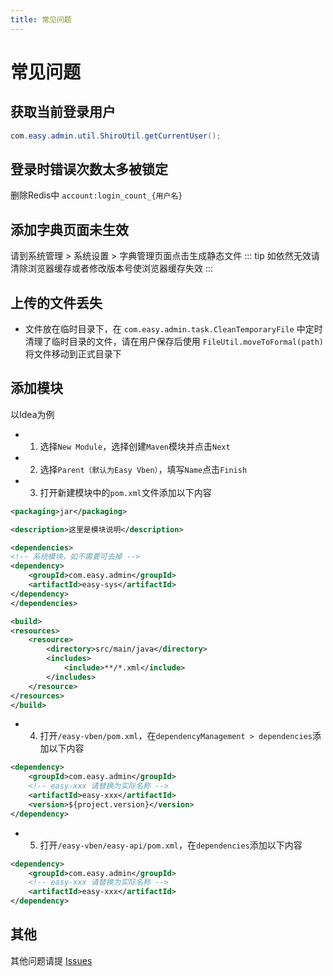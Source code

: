 ```yaml
---
title: 常见问题
---
```


# 常见问题

## 获取当前登录用户

```java
com.easy.admin.util.ShiroUtil.getCurrentUser();
```

## 登录时错误次数太多被锁定

删除Redis中 `account:login_count_{用户名}`

## 添加字典页面未生效

请到系统管理 > 系统设置 > 字典管理页面点击生成静态文件
::: tip 如依然无效请清除浏览器缓存或者修改版本号使浏览器缓存失效
:::

## 上传的文件丢失

- 文件放在临时目录下，在 `com.easy.admin.task.CleanTemporaryFile`
  中定时清理了临时目录的文件，请在用户保存后使用 `FileUtil.moveToFormal(path)` 将文件移动到正式目录下

## 添加模块

以Idea为例

-
    1. 选择`New Module`，选择创建`Maven`模块并点击`Next`
-
    2. 选择`Parent（默认为Easy Vben）`，填写`Name`点击`Finish`
-
    3. 打开新建模块中的`pom.xml`文件添加以下内容

```xml
<packaging>jar</packaging>

<description>这里是模块说明</description>

<dependencies>
<!-- 系统模块，如不需要可去掉 -->
<dependency>
    <groupId>com.easy.admin</groupId>
    <artifactId>easy-sys</artifactId>
</dependency>
</dependencies>

<build>
<resources>
    <resource>
        <directory>src/main/java</directory>
        <includes>
            <include>**/*.xml</include>
        </includes>
    </resource>
</resources>
</build>
```

-
    4. 打开`/easy-vben/pom.xml`，在`dependencyManagement > dependencies`添加以下内容

```xml
<dependency>
    <groupId>com.easy.admin</groupId>
    <!-- easy-xxx 请替换为实际名称 -->
    <artifactId>easy-xxx</artifactId>
    <version>${project.version}</version>
</dependency>
```

-
    5. 打开`/easy-vben/easy-api/pom.xml`，在`dependencies`添加以下内容
```xml
<dependency>
    <groupId>com.easy.admin</groupId>
    <!-- easy-xxx 请替换为实际名称 -->
    <artifactId>easy-xxx</artifactId>
</dependency>
```

## 其他

其他问题请提
[Issues](https://gitee.com/tcc/easy-vben/issues)
